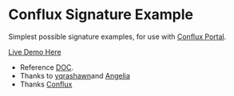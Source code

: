 # Conflux Signature Example

Simplest possible signature examples, for use with [Conflux Portal](https://portal.conflux-chain.org/).

[Live Demo Here](https://yumingyuan.github.io/Portal_dapp/)

* Reference [DOC](https://zh-hans.developer.conflux-chain.org/).
* Thanks to [yqrashawn](https://github.com/yqrashawn)and [Angelia](https://github.com/angelia-yuqi-personal)
* Thanks [Conflux](https://confluxnetwork.org/)
